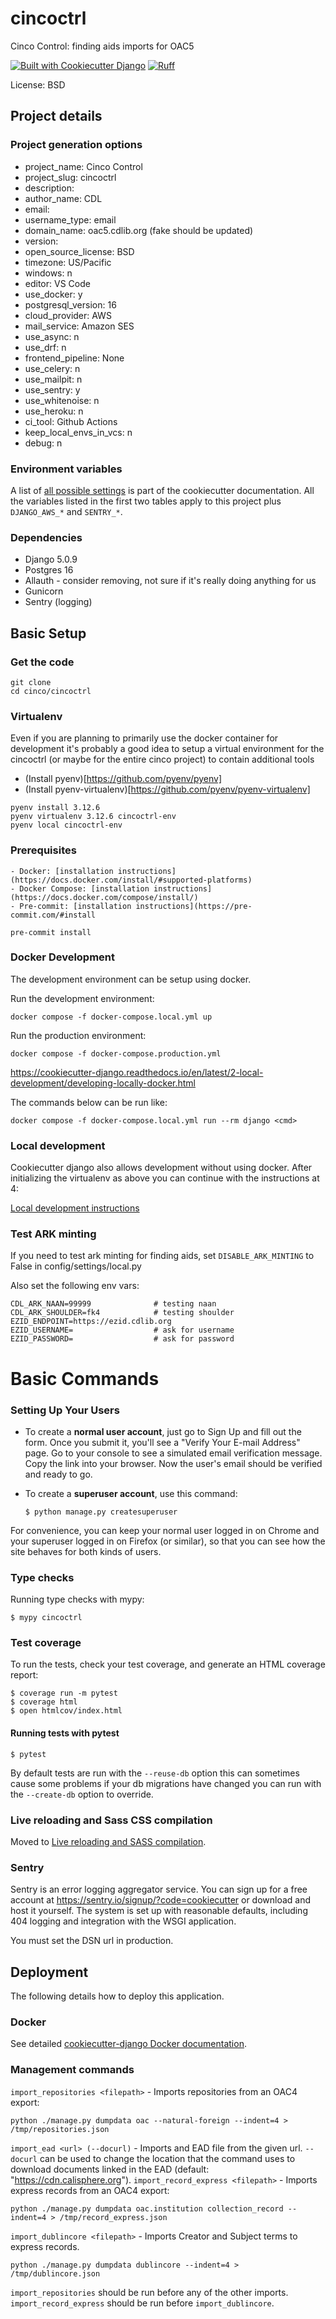 # cincoctrl

Cinco Control: finding aids imports for OAC5

[![Built with Cookiecutter Django](https://img.shields.io/badge/built%20with-Cookiecutter%20Django-ff69b4.svg?logo=cookiecutter)](https://github.com/cookiecutter/cookiecutter-django/)
[![Ruff](https://img.shields.io/endpoint?url=https://raw.githubusercontent.com/astral-sh/ruff/main/assets/badge/v2.json)](https://github.com/astral-sh/ruff)

License: BSD

## Project details

### Project generation options

- project_name: Cinco Control
- project_slug: cincoctrl
- description:
- author_name: CDL
- email:
- username_type: email
- domain_name: oac5.cdlib.org (fake should be updated)
- version:
- open_source_license: BSD
- timezone: US/Pacific
- windows: n
- editor: VS Code
- use_docker: y
- postgresql_version: 16
- cloud_provider: AWS
- mail_service: Amazon SES
- use_async: n
- use_drf: n
- frontend_pipeline: None
- use_celery: n
- use_mailpit: n
- use_sentry: y
- use_whitenoise: n
- use_heroku: n
- ci_tool: Github Actions
- keep_local_envs_in_vcs: n
- debug: n

### Environment variables

A list of [all  possible settings](http://cookiecutter-django.readthedocs.io/en/latest/settings.html) is part of the cookiecutter documentation.  All the variables listed in the first two tables apply to this project plus `DJANGO_AWS_*` and `SENTRY_*`.

### Dependencies

- Django 5.0.9
- Postgres 16
- Allauth - consider removing, not sure if it's really doing anything for us
- Gunicorn
- Sentry (logging)

## Basic Setup

### Get the code

```
git clone
cd cinco/cincoctrl
```

### Virtualenv
Even if you are planning to primarily use the docker container for development it's probably a good idea to setup a virtual environment for the cincoctrl (or maybe for the entire cinco project) to contain additional tools

- (Install pyenv)[https://github.com/pyenv/pyenv]
- (Install pyenv-virtualenv)[https://github.com/pyenv/pyenv-virtualenv]

```
pyenv install 3.12.6
pyenv virtualenv 3.12.6 cincoctrl-env
pyenv local cincoctrl-env
```

### Prerequisites
    - Docker: [installation instructions](https://docs.docker.com/install/#supported-platforms)
    - Docker Compose: [installation instructions](https://docs.docker.com/compose/install/)
    - Pre-commit: [installation instructions](https://pre-commit.com/#install

```
pre-commit install
```

### Docker Development

The development environment can be setup using docker.

Run the development environment:

```
docker compose -f docker-compose.local.yml up
```

Run the production environment:

```
docker compose -f docker-compose.production.yml
```


https://cookiecutter-django.readthedocs.io/en/latest/2-local-development/developing-locally-docker.html

The commands below can be run like:

```
docker compose -f docker-compose.local.yml run --rm django <cmd>
```

### Local development

Cookiecutter django also allows development without using docker.  After initializing the virtualenv as above you can continue with the instructions at 4:

[Local development instructions](https://cookiecutter-django.readthedocs.io/en/latest/2-local-development/developing-locally.html)

### Test ARK minting

If you need to test ark minting for finding aids, set `DISABLE_ARK_MINTING` to False in config/settings/local.py

Also set the following env vars:

```
CDL_ARK_NAAN=99999              # testing naan
CDL_ARK_SHOULDER=fk4            # testing shoulder
EZID_ENDPOINT=https://ezid.cdlib.org
EZID_USERNAME=                  # ask for username
EZID_PASSWORD=                  # ask for password
```

# Basic Commands

### Setting Up Your Users

- To create a **normal user account**, just go to Sign Up and fill out the form. Once you submit it, you'll see a "Verify Your E-mail Address" page. Go to your console to see a simulated email verification message. Copy the link into your browser. Now the user's email should be verified and ready to go.

- To create a **superuser account**, use this command:

      $ python manage.py createsuperuser

For convenience, you can keep your normal user logged in on Chrome and your superuser logged in on Firefox (or similar), so that you can see how the site behaves for both kinds of users.

### Type checks

Running type checks with mypy:

    $ mypy cincoctrl

### Test coverage

To run the tests, check your test coverage, and generate an HTML coverage report:

    $ coverage run -m pytest
    $ coverage html
    $ open htmlcov/index.html

#### Running tests with pytest

    $ pytest

By default tests are run with the `--reuse-db` option this can sometimes cause some problems if your db migrations have changed you can run with the `--create-db` option to override.

### Live reloading and Sass CSS compilation

Moved to [Live reloading and SASS compilation](https://cookiecutter-django.readthedocs.io/en/latest/developing-locally.html#sass-compilation-live-reloading).

### Sentry

Sentry is an error logging aggregator service. You can sign up for a free account at <https://sentry.io/signup/?code=cookiecutter> or download and host it yourself.
The system is set up with reasonable defaults, including 404 logging and integration with the WSGI application.

You must set the DSN url in production.

## Deployment

The following details how to deploy this application.

### Docker

See detailed [cookiecutter-django Docker documentation](https://cookiecutter-django.readthedocs.io/en/latest/3-deployment/deployment-with-docker.html).

### Management commands

`import_repositories <filepath>` -  Imports repositories from an OAC4 export:
```
python ./manage.py dumpdata oac --natural-foreign --indent=4 > /tmp/repositories.json
```
`import_ead <url> (--docurl)` - Imports and EAD file from the given url. `--docurl` can be used to change the location that the command uses to download documents linked in the EAD (default: "https://cdn.calisphere.org").
`import_record_express <filepath>` - Imports express records from an OAC4 export:
```
python ./manage.py dumpdata oac.institution collection_record --indent=4 > /tmp/record_express.json
```
`import_dublincore <filepath>` - Imports Creator and Subject terms to express records.
```
python ./manage.py dumpdata dublincore --indent=4 > /tmp/dublincore.json
```

`import_repositories` should be run before any of the other imports.
`import_record_express` should be run before `import_dublincore`.
